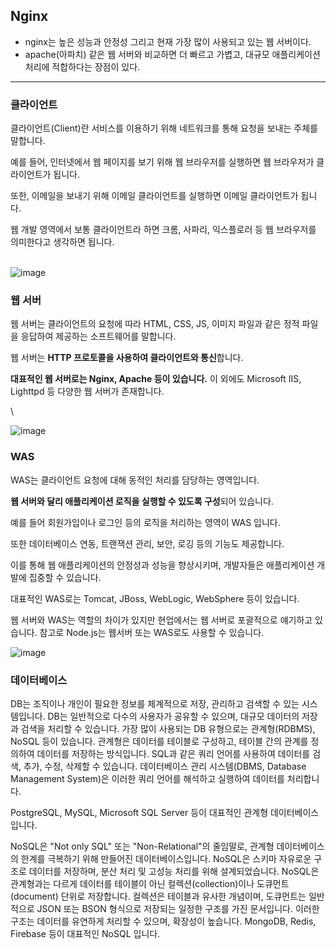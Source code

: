 ## Nginx

- nginx는 높은 성능과 안정성 그리고 현재 가장 많이 사용되고 있는 웹 서버이다.
- apache(아파치) 같은 웹 서버와 비교하면 더 빠르고 가볍고, 대규모 애플리케이션 처리에 적합하다는 장점이 있다.

---

### 클라이언트

클라이언트(Client)란 서비스를 이용하기 위해 네트워크를 통해 요청을 보내는 주체를 말합니다.<p>
예를 들어, 인터넷에서 웹 페이지를 보기 위해 웹 브라우저를 실행하면 웹 브라우저가 클라이언트가 됩니다. <p>
또한, 이메일을 보내기 위해 이메일 클라이언트를 실행하면 이메일 클라이언트가 됩니다. <p>
웹 개발 영역에서 보통 클라이언트라 하면 크롬, 사파리, 익스플로러 등 웹 브라우저를 의미한다고 생각하면 됩니다.<p>
<br>
![image](https://github.com/user-attachments/assets/e7f6cee1-c6f2-4f0d-8683-8ad8cf723bcb)



### 웹 서버
웹 서버는 클라이언트의 요청에 따라 HTML, CSS, JS, 이미지 파일과 같은 정적 파일을 응답하여 제공하는 소프트웨어를 말합니다. <p>
웹 서버는 **HTTP 프로토콜을 사용하여 클라이언트와 통신**합니다.<p> 
**대표적인 웹 서버로는 Nginx, Apache 등이 있습니다.** 이 외에도 Microsoft IIS, Lighttpd 등 다양한 웹 서버가 존재합니다.<p>\

![image](https://github.com/user-attachments/assets/1779b9b5-4257-431f-b8df-7efd49fa7ea1)


### WAS

WAS는 클라이언트 요청에 대해 동적인 처리를 담당하는 영역입니다.<p>
**웹 서버와 달리 애플리케이션 로직을 실행할 수 있도록 구성**되어 있습니다. <p>
예를 들어 회원가입이나 로그인 등의 로직을 처리하는 영역이 WAS 입니다. <p>
또한 데이터베이스 연동, 트랜잭션 관리, 보안, 로깅 등의 기능도 제공합니다. <p>
이를 통해 웹 애플리케이션의 안정성과 성능을 향상시키며, 개발자들은 애플리케이션 개발에 집중할 수 있습니다. <p>
대표적인 WAS로는 Tomcat, JBoss, WebLogic, WebSphere  등이 있습니다.<p>

웹 서버와 WAS는 역할의 차이가 있지만 현업에서는 웹 서버로 포괄적으로 얘기하고 있습니다. 
참고로 Node.js는 웹서버 또는 WAS로도 사용할 수 있습니다.

![image](https://github.com/user-attachments/assets/f8c16527-582c-4e5f-8e33-3b76acfbdcad)


### 데이터베이스

DB는 조직이나 개인이 필요한 정보를 체계적으로 저장, 관리하고 검색할 수 있는 시스템입니다. 
DB는 일반적으로 다수의 사용자가 공유할 수 있으며, 대규모 데이터의 저장과 검색을 처리할 수 있습니다. 
가장 많이 사용되는 DB 유형으로는 관계형(RDBMS), NoSQL 등이 있습니다.
관계형은 데이터를 테이블로 구성하고, 테이블 간의 관계를 정의하여 데이터를 저장하는 방식입니다.
SQL과 같은 쿼리 언어를 사용하여 데이터를 검색, 추가, 수정, 삭제할 수 있습니다. 
데이터베이스 관리 시스템(DBMS, Database Management System)은 이러한 쿼리 언어를 해석하고 실행하여 데이터를 처리합니다. 

PostgreSQL, MySQL, Microsoft SQL Server 등이 대표적인 관계형 데이터베이스입니다.

NoSQL은 "Not only SQL" 또는 "Non-Relational"의 줄임말로, 관계형 데이터베이스의 한계를 극복하기 위해 만들어진 데이터베이스입니다. 
NoSQL은 스키마 자유로운 구조로 데이터를 저장하며, 분산 처리 및 고성능 처리를 위해 설계되었습니다. 
NoSQL은 관계형과는 다르게 데이터를 테이블이 아닌 컬렉션(collection)이나 도큐먼트(document) 단위로 저장합니다. 
컬렉션은 테이블과 유사한 개념이며, 도큐먼트는 일반적으로 JSON 또는 BSON 형식으로 저장되는 일정한 구조를 가진 문서입니다. 
이러한 구조는 데이터를 유연하게 처리할 수 있으며, 확장성이 높습니다. 
MongoDB, Redis, Firebase 등이 대표적인 NoSQL 입니다. 









